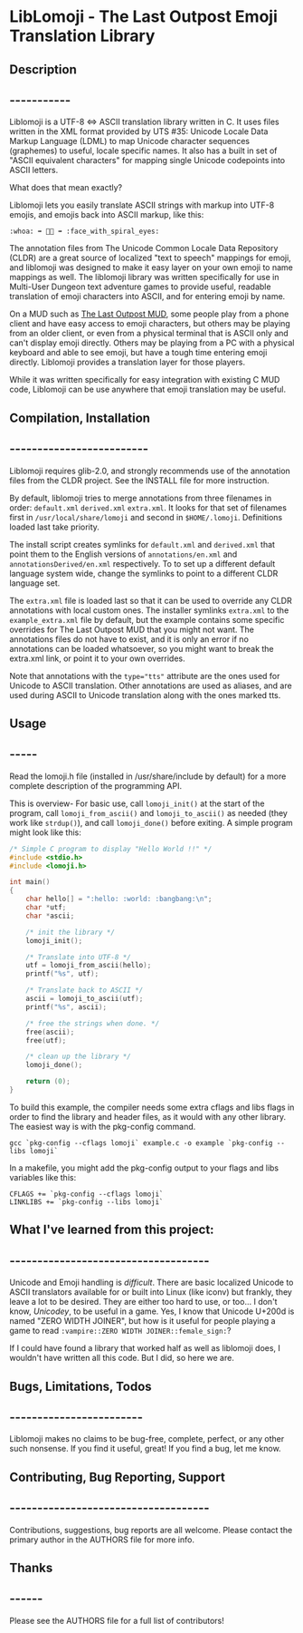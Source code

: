 # LibLomoji - The Last Outpost Emoji Translation Library

## Description
## -----------

Liblomoji is a UTF-8 ⇔ ASCII translation library written in C.  It uses files
written in the XML format provided by UTS #35: Unicode Locale Data Markup
Language (LDML) to map Unicode character sequences (graphemes) to useful,
locale specific names.  It also has a built in set of "ASCII equivalent
characters" for mapping single Unicode codepoints into ASCII letters.

What does that mean exactly?  

Liblomoji lets you easily translate ASCII strings with markup into UTF-8
emojis, and emojis back into ASCII markup, like this:

`:whoa: ➡ 😵‍💫 ➡ :face_with_spiral_eyes:`

The annotation files from The Unicode Common Locale Data Repository (CLDR) are
a great source of localized "text to speech" mappings for emoji, and liblomoji
was designed to make it easy layer on your own emoji to name mappings as well.
The liblomoji library was written specifically for use in Multi-User Dungeon
text adventure games to provide useful, readable translation of emoji
characters into ASCII, and for entering emoji by name.

On a MUD such as [The Last Outpost MUD](https://www.last-outpost.com),
some people play from a phone client and have easy access to emoji characters,
but others may be playing from an older client, or even from a physical
terminal that is ASCII only and can't display emoji directly.  Others may be
playing from a PC with a physical keyboard and able to see emoji, but have a
tough time entering emoji directly.  Liblomoji provides a translation layer for
those players.

While it was written specifically for easy integration with existing C MUD
code, Liblomoji can be use anywhere that emoji translation may be useful.


## Compilation, Installation
## -------------------------

Liblomoji requires glib-2.0, and strongly recommends use of the annotation
files from the CLDR project.  See the INSTALL file for more instruction.

By default, liblomoji tries to merge annotations from three filenames in order:
`default.xml` `derived.xml` `extra.xml`.  It looks for that set of filenames
first in `/usr/local/share/lomoji` and second in `$HOME/.lomoji`.  Definitions
loaded last take priority.

The install script creates symlinks for `default.xml` and `derived.xml` that
point them to the English versions of `annotations/en.xml` and
`annotationsDerived/en.xml` respectively.  To to set up a different default
language system wide, change the symlinks to point to a different CLDR language
set.  

The `extra.xml` file is loaded last so that it can be used to override any CLDR
annotations with local custom ones.  The installer symlinks `extra.xml` to the
`example_extra.xml` file by default, but the example contains some specific
overrides for The Last Outpost MUD that you might not want.  The annotations
files do not have to exist, and it is only an error if no annotations can be
loaded whatsoever, so you might want to break the extra.xml link, or point it
to your own overrides.

Note that annotations with the `type="tts"` attribute are the ones used for
Unicode to ASCII translation. Other annotations are used as aliases, and are
used during ASCII to Unicode translation along with the ones marked tts.


## Usage
## -----

Read the lomoji.h file (installed in /usr/share/include by default) for a more
complete description of the programming API.  

This is overview- For basic use, call `lomoji_init()` at the start of the
program, call `lomoji_from_ascii()` and `lomoji_to_ascii()` as needed (they
work like `strdup()`), and call `lomoji_done()` before exiting.  A simple
program might look like this:

```c
/* Simple C program to display "Hello World !!" */
#include <stdio.h>
#include <lomoji.h>

int main()
{
    char hello[] = ":hello: :world: :bangbang:\n";
    char *utf;
    char *ascii;

    /* init the library */
    lomoji_init();

    /* Translate into UTF-8 */
    utf = lomoji_from_ascii(hello);
    printf("%s", utf);

    /* Translate back to ASCII */
    ascii = lomoji_to_ascii(utf);
    printf("%s", ascii);

    /* free the strings when done. */
    free(ascii);
    free(utf);

    /* clean up the library */
    lomoji_done();

    return (0);
}
```

To build this example, the compiler needs some extra cflags and libs flags in
order to find the library and header files, as it would with any other library.
The easiest way is with the pkg-config command.

```
gcc `pkg-config --cflags lomoji` example.c -o example `pkg-config --libs lomoji`
```

In a makefile, you might add the pkg-config output to your flags and libs
variables like this:
```
CFLAGS += `pkg-config --cflags lomoji`
LINKLIBS += `pkg-config --libs lomoji`
```

## What I've learned from this project:
## ------------------------------------

Unicode and Emoji handling is *difficult*.  There are basic localized Unicode
to ASCII translators available for or built into Linux (like iconv) but
frankly, they leave a lot to be desired.  They are either too hard to use, or
too... I don't know, *Unicodey*, to be useful in a game.  Yes, I know that
Unicode U+200d is named "ZERO WIDTH JOINER", but how is it useful for people
playing a game to read `:vampire::ZERO WIDTH JOINER::female_sign:`?  

If I could have found a library that worked half as well as liblomoji does, I
wouldn't have written all this code.  But I did, so here we are.


## Bugs, Limitations, Todos
## ------------------------

Liblomoji makes no claims to be bug-free, complete, perfect, or any other such
nonsense.  If you find it useful, great!  If you find a bug, let me know.


## Contributing, Bug Reporting, Support
## ------------------------------------

Contributions, suggestions, bug reports are all welcome.  Please contact the
primary author in the AUTHORS file for more info.


## Thanks
## ------

Please see the AUTHORS file for a full list of contributors!

